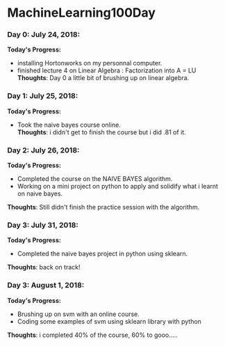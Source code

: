 # MachineLearning100Day
### Day 0: July 24, 2018:
**Today's Progress:** 
  - installing Hortonworks on my personnal computer.
  - finished lecture 4 on Linear Algebra : Factorization into A = LU  
**Thoughts**: Day 0 a little bit of brushing up on linear algebra.


### Day 1: July 25, 2018:
**Today's Progress:** 
  - Took the naive bayes course online.  
**Thoughts**: i didn't get to finish the course but i did .81 of it.

### Day 2: July 26, 2018:
**Today's Progress:** 
  - Completed the course on the NAIVE BAYES algorithm.
  - Working on a mini project on python to apply and solidify  what i learnt on naive bayes.
  
**Thoughts**: Still didn't finish the practice session with the algorithm.


### Day 3: July 31, 2018:
**Today's Progress:** 
  - Completed the naive bayes project in python using sklearn.
  
**Thoughts**: back on track!

### Day 3: August 1, 2018:
**Today's Progress:** 
  - Brushing up on svm with an online course.
  - Coding some examples of svm using sklearn library with python
  
**Thoughts**: i completed 40% of the course, 60% to gooo.....

